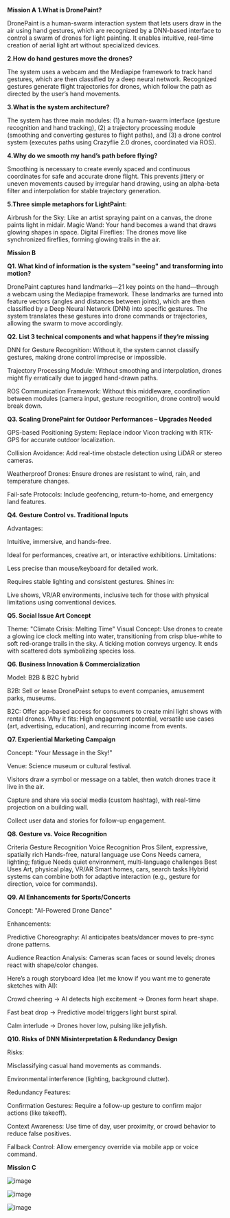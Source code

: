 **Mission A**
**1.What is DronePaint?**

DronePaint is a human-swarm interaction system that lets users draw in the air using hand gestures, which are recognized by a DNN-based interface to control a swarm of drones for light painting. It enables intuitive, real-time creation of aerial light art without specialized devices.

**2.How do hand gestures move the drones?**

The system uses a webcam and the Mediapipe framework to track hand gestures, which are then classified by a deep neural network. Recognized gestures generate flight trajectories for drones, which follow the path as directed by the user’s hand movements.

**3.What is the system architecture?**

The system has three main modules: (1) a human-swarm interface (gesture recognition and hand tracking), (2) a trajectory processing module (smoothing and converting gestures to flight paths), and (3) a drone control system (executes paths using Crazyflie 2.0 drones, coordinated via ROS).

**4.Why do we smooth my hand’s path before flying?**

Smoothing is necessary to create evenly spaced and continuous coordinates for safe and accurate drone flight. This prevents jittery or uneven movements caused by irregular hand drawing, using an alpha-beta filter and interpolation for stable trajectory generation.

**5.Three simple metaphors for LightPaint:**

Airbrush for the Sky: Like an artist spraying paint on a canvas, the drone paints light in midair.
Magic Wand: Your hand becomes a wand that draws glowing shapes in space.
Digital Fireflies: The drones move like synchronized fireflies, forming glowing trails in the air.

**Mission B**

**Q1. What kind of information is the system "seeing" and transforming into motion?**

DronePaint captures hand landmarks—21 key points on the hand—through a webcam using the Mediapipe framework. These landmarks are turned into feature vectors (angles and distances between joints), which are then classified by a Deep Neural Network (DNN) into specific gestures. The system translates these gestures into drone commands or trajectories, allowing the swarm to move accordingly.

**Q2. List 3 technical components and what happens if they’re missing**

DNN for Gesture Recognition: Without it, the system cannot classify gestures, making drone control imprecise or impossible.

Trajectory Processing Module: Without smoothing and interpolation, drones might fly erratically due to jagged hand-drawn paths.

ROS Communication Framework: Without this middleware, coordination between modules (camera input, gesture recognition, drone control) would break down.

**Q3. Scaling DronePaint for Outdoor Performances – Upgrades Needed**

GPS-based Positioning System: Replace indoor Vicon tracking with RTK-GPS for accurate outdoor localization.

Collision Avoidance: Add real-time obstacle detection using LiDAR or stereo cameras.

Weatherproof Drones: Ensure drones are resistant to wind, rain, and temperature changes.

Fail-safe Protocols: Include geofencing, return-to-home, and emergency land features.

**Q4. Gesture Control vs. Traditional Inputs**

Advantages:

Intuitive, immersive, and hands-free.

Ideal for performances, creative art, or interactive exhibitions.
Limitations:

Less precise than mouse/keyboard for detailed work.

Requires stable lighting and consistent gestures.
Shines in:

Live shows, VR/AR environments, inclusive tech for those with physical limitations using conventional devices.

**Q5. Social Issue Art Concept**

Theme: "Climate Crisis: Melting Time"
Visual Concept: Use drones to create a glowing ice clock melting into water, transitioning from crisp blue-white to soft red-orange trails in the sky. A ticking motion conveys urgency. It ends with scattered dots symbolizing species loss.

**Q6. Business Innovation & Commercialization**

Model: B2B & B2C hybrid

B2B: Sell or lease DronePaint setups to event companies, amusement parks, museums.

B2C: Offer app-based access for consumers to create mini light shows with rental drones.
Why it fits: High engagement potential, versatile use cases (art, advertising, education), and recurring income from events.

**Q7. Experiential Marketing Campaign**

Concept: "Your Message in the Sky!"

Venue: Science museum or cultural festival.

Visitors draw a symbol or message on a tablet, then watch drones trace it live in the air.

Capture and share via social media (custom hashtag), with real-time projection on a building wall.

Collect user data and stories for follow-up engagement.

**Q8. Gesture vs. Voice Recognition**

Criteria	Gesture Recognition	Voice Recognition
Pros	Silent, expressive, spatially rich	Hands-free, natural language use
Cons	Needs camera, lighting; fatigue	Needs quiet environment, multi-language challenges
Best Uses	Art, physical play, VR/AR	Smart homes, cars, search tasks
Hybrid systems can combine both for adaptive interaction (e.g., gesture for direction, voice for commands).

**Q9. AI Enhancements for Sports/Concerts**

Concept: "AI-Powered Drone Dance"

Enhancements:

Predictive Choreography: AI anticipates beats/dancer moves to pre-sync drone patterns.

Audience Reaction Analysis: Cameras scan faces or sound levels; drones react with shape/color changes.

Here’s a rough storyboard idea (let me know if you want me to generate sketches with AI):

Crowd cheering → AI detects high excitement → Drones form heart shape.

Fast beat drop → Predictive model triggers light burst spiral.

Calm interlude → Drones hover low, pulsing like jellyfish.

**Q10. Risks of DNN Misinterpretation & Redundancy Design**

Risks:

Misclassifying casual hand movements as commands.

Environmental interference (lighting, background clutter).

Redundancy Features:

Confirmation Gestures: Require a follow-up gesture to confirm major actions (like takeoff).

Context Awareness: Use time of day, user proximity, or crowd behavior to reduce false positives.

Fallback Control: Allow emergency override via mobile app or voice command.

**Mission C**

![image](https://github.com/user-attachments/assets/3b07810d-3e24-468a-80bc-683ee5ca11d2)

![image](https://github.com/user-attachments/assets/3ba3e3d2-d55e-4a9c-b6e7-c06496392f96)

![image](https://github.com/user-attachments/assets/7b48fc5d-da1d-45be-899c-7e8c35c22f8c)



